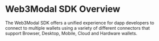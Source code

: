 # Web3Modal SDK Overview

The Web3Modal SDK offers a unified experience for dapp developers to connect to multiple wallets using a variety of different connectors that support Browser, Desktop, Mobile, Cloud and Hardware wallets.